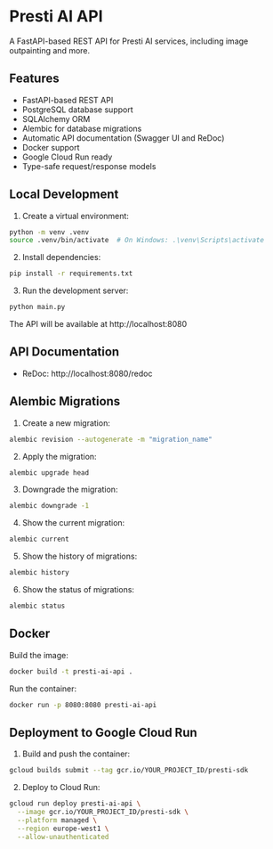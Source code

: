 # Presti AI API

A FastAPI-based REST API for Presti AI services, including image outpainting and more.

## Features

- FastAPI-based REST API
- PostgreSQL database support
- SQLAlchemy ORM
- Alembic for database migrations
- Automatic API documentation (Swagger UI and ReDoc)
- Docker support
- Google Cloud Run ready
- Type-safe request/response models

## Local Development

1. Create a virtual environment:

```bash
python -m venv .venv
source .venv/bin/activate  # On Windows: .\venv\Scripts\activate
```

2. Install dependencies:

```bash
pip install -r requirements.txt
```

3. Run the development server:

```bash
python main.py
```

The API will be available at http://localhost:8080

## API Documentation

- ReDoc: http://localhost:8080/redoc

## Alembic Migrations

1. Create a new migration:

```bash
alembic revision --autogenerate -m "migration_name"
```

2. Apply the migration:

```bash
alembic upgrade head
```

3. Downgrade the migration:

```bash
alembic downgrade -1
```

4. Show the current migration:

```bash
alembic current
```

5. Show the history of migrations:

```bash
alembic history
```

6. Show the status of migrations:

```bash
alembic status
```

## Docker

Build the image:

```bash
docker build -t presti-ai-api .
```

Run the container:

```bash
docker run -p 8080:8080 presti-ai-api
```

## Deployment to Google Cloud Run

1. Build and push the container:

```bash
gcloud builds submit --tag gcr.io/YOUR_PROJECT_ID/presti-sdk
```

2. Deploy to Cloud Run:

```bash
gcloud run deploy presti-ai-api \
  --image gcr.io/YOUR_PROJECT_ID/presti-sdk \
  --platform managed \
  --region europe-west1 \
  --allow-unauthenticated
```

